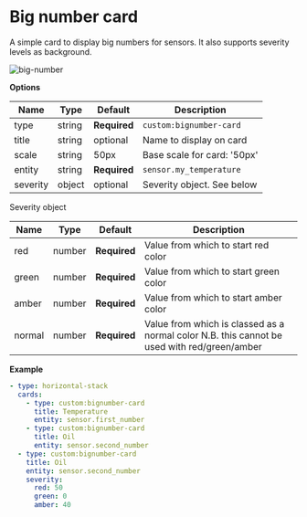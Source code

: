 # Big number card

A simple card to display big numbers for sensors. It also supports severity levels as background.

![big-number](https://user-images.githubusercontent.com/7738048/42441033-f4336a04-836f-11e8-906c-6e3ab7f636c2.gif)

**Options**

| Name | Type | Default | Description
| ---- | ---- | ------- | -----------
| type | string | **Required** | `custom:bignumber-card`
| title | string | optional | Name to display on card
| scale | string | 50px | Base scale for card: '50px'
| entity | string | **Required** | `sensor.my_temperature`
| severity | object | optional | Severity object. See below

Severity object

| Name | Type | Default | Description
| ---- | ---- | ------- | -----------
| red | number | **Required** | Value from which to start red color
| green | number | **Required** | Value from which to start green color
| amber | number | **Required** | Value from which to start amber color
| normal | number | **Required** | Value from which is classed as a normal color N.B. this cannot be used with red/green/amber


**Example**

```yaml
- type: horizontal-stack
  cards:
    - type: custom:bignumber-card
      title: Temperature
      entity: sensor.first_number
    - type: custom:bignumber-card
      title: Oil
      entity: sensor.second_number
  - type: custom:bignumber-card
    title: Oil
    entity: sensor.second_number
    severity:
      red: 50
      green: 0
      amber: 40
```
